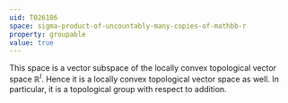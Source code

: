 ```yaml
---
uid: T026186
space: sigma-product-of-uncountably-many-copies-of-mathbb-r
property: groupable
value: true
---
```

This space is a vector subspace of the locally convex topological vector space $\mathbb R^I$. Hence it is a locally convex topological vector space as well. In particular, it is a topological group with respect to addition.

